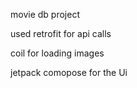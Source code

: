 movie db project

used retrofit for api calls

coil for loading images

jetpack comopose for the Ui


